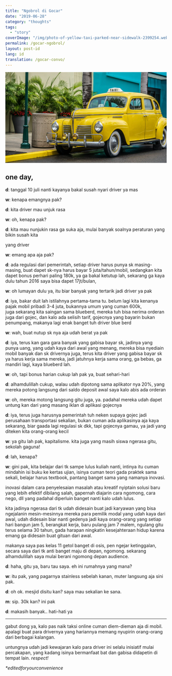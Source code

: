 ```yaml
---
title: "Ngobrol di Gocar"
date: "2019-06-28"
category: "thoughts"
tags:
  - "story"
coverImage: "/img/photo-of-yellow-taxi-parked-near-sidewalk-2399254.webp"
permalink: /gocar-ngobrol/
layout: post-id
lang: id
translation: /gocar-convo/
---
```


![](/img/photo-of-yellow-taxi-parked-near-sidewalk-2399254.webp)

## one day,

**d**: tanggal 10 juli nanti kayanya bakal susah nyari driver ya mas

**w**: kenapa emangnya pak?

**d**: kita driver mau unjuk rasa

**w**: oh, kenapa pak?

**d**: kita mau nunjukin rasa ga suka aja, mulai banyak soalnya peraturan yang bikin susah kita

yang driver

**w**: emang apa aja pak?

**d**: ada regulasi dari pemerintah, setiap driver harus punya sk masing-masing, buat dapet sk-nya harus bayar 5 juta/tahun/mobil, sedangkan kita dapet bonus perhari paling 180k, ya ga bakal ketutup lah, sekarang ga kaya dulu tahun 2016 saya bisa dapet 17jt/bulan,

**w**: oh lumayan dulu ya, itu biar banyak yang tertarik jadi driver ya pak

**d**: iya, bakar duit lah istilahnya pertama-tama tu. belum lagi kita kenanya pajak mobil pribadi 3-4 juta, bukannya umum yang cuman 600k, juga sekarang kita saingan sama blueberd, mereka tuh bisa nerima orderan juga dari gojec, dan kalo ada selisih tarif, gojecnya yang bayarin bukan penumpang, makanya lagi enak banget tuh driver blue berd

**w**: wah, buat nutup sk nya aja udah berat ya pak

**d**: iya, terus kan gara gara banyak yang gabisa bayar sk, jadinya yang punya uang, yang udah kaya dari awal yang menang, mereka bisa nyediain mobil banyak dan sk drivernya juga, terus kita driver yang gabisa bayar sk ya harus kerja sama mereka, jadi jatuhnya kerja sama orang, ga bebas, ga mandiri lagi, kaya blueberd lah.

**w**: oh, tapi bonus harian cukup lah pak ya, buat sehari-hari

**d**: alhamdulillah cukup, walau udah dipotong sama aplikator nya 20%, yang mereka potong langsung dari saldo deposit awal saya kalo abis ada orderan

**w**: oh, mereka motong langsung gitu juga, ya. padahal mereka udah dapet untung kan dari yang masang iklan di aplikasi gojecnya

**d**: iya, terus juga harusnya pemerintah tuh neken supaya gojec jadi perusahaan transportasi sekalian, bukan cuman ada aplikasinya aja kaya sekarang, biar gaada lagi regulasi sk dkk, tapi gojecnya gamau, ya jadi yang diteken kita orang-orang kecil

**w**: ya gitu lah pak, kapitalisme. kita juga yang masih siswa ngerasa gitu, sekolah gaguna!

**d**: lah, kenapa?

**w**: gini pak, kita belajar dari tk sampe lulus kuliah nanti, intinya itu cuman mindahin isi buku ke kertas ujian, isinya cuman teori gada praktek sama sekali, belajar harus textbook, pantang banget sama yang namanya inovasi.

inovasi dalam cara penyelesaian masalah atau kreatif nyiptain solusi baru yang lebih efektif dibilang salah, gapernah diajarin cara ngomong, cara nego, dll yang padahal diperluin banget nanti kalo udah lulus.

kita jadinya ngerasa dari tk udah didesain buat jadi karyawan yang bisa ngejalanin mesin-mesinnya mereka para pemilik modal yang udah kaya dari awal, udah didesain biar nanti gedenya jadi kaya orang-orang yang setiap hari bangun jam 5, berangkat kerja, baru pulang jam 7 malem, ngulang gitu terus selama 30 tahun, gada harapan ningkatin kesejahteraan hidup karena emang ga didesain buat gituan dari awal.

makanya saya pas kelas 11 getol banget di osis, pen ngejar ketinggalan, secara saya dari tk anti banget maju di depan, ngomong. sekarang alhamdulillah saya mulai berani ngomong depan audience.

**d**: haha, gitu ya, baru tau saya. eh ini rumahnya yang mana?

**w**: itu pak, yang pagarnya stainless sebelah kanan, muter langsung aja sini pak.

**d**: oh ok. mesjid disitu kan? saya mau sekalian ke sana.

**m**: sip. 30k kan? ini pak

**d**: makasih banyak.. hati-hati ya

---

gabut dong ya, kalo pas naik taksi online cuman diem-dieman aja di mobil. apalagi buat para drivernya yang hariannya memang nyupirin orang-orang dari berbagai kalangan.

untungnya udah jadi kewajaran kalo para driver ini selalu inisiatif mulai percakapan, yang kadang isinya bermanfaat bat dan gabisa didapetin di tempat lain. _respect!_

_\*editedforyourconvenience_
